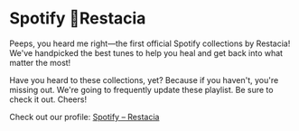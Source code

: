 # Spotify 🤝Restacia


Peeps, you heard me right—the first official Spotify collections by Restacia! We've handpicked the best tunes to help you heal and get back into what matter the most!

Have you heard to these collections, yet? Because if you haven't, you're missing out. We're going to frequently update these playlist. Be sure to check it out. Cheers!

Check out our profile: [Spotify – Restacia](https://open.spotify.com/user/31jmcbpfrwj2ua7xfrstzx2t3cxa)

